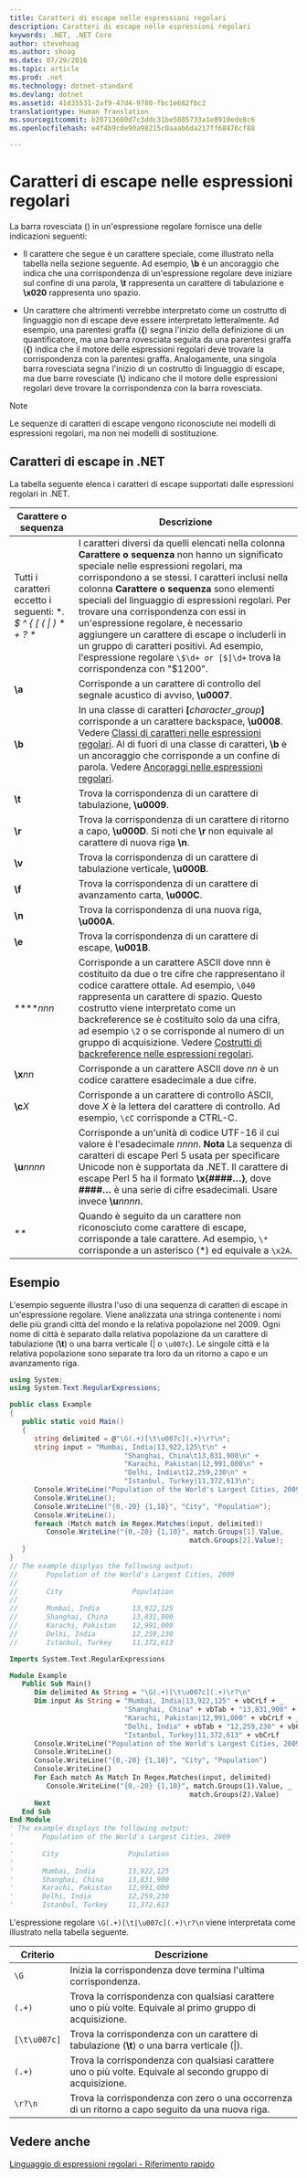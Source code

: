 ```yaml
---
title: Caratteri di escape nelle espressioni regolari
description: Caratteri di escape nelle espressioni regolari
keywords: .NET, .NET Core
author: stevehoag
ms.author: shoag
ms.date: 07/29/2016
ms.topic: article
ms.prod: .net
ms.technology: dotnet-standard
ms.devlang: dotnet
ms.assetid: 41d35531-2af9-47d4-9780-fbc1e682fbc2
translationtype: Human Translation
ms.sourcegitcommit: b20713600d7c3ddc31be5885733a1e8910ede8c6
ms.openlocfilehash: e4f4b9cde90a98215c0aaab6da217ff68476cf88

---
```


# <a name="character-escapes-in-regular-expressions"></a>Caratteri di escape nelle espressioni regolari

La barra rovesciata (\) in un'espressione regolare fornisce una delle indicazioni seguenti: 

* Il carattere che segue è un carattere speciale, come illustrato nella tabella nella sezione seguente. Ad esempio, **\b** è un ancoraggio che indica che una corrispondenza di un'espressione regolare deve iniziare sul confine di una parola, **\t** rappresenta un carattere di tabulazione e **\x020** rappresenta uno spazio.

* Un carattere che altrimenti verrebbe interpretato come un costrutto di linguaggio non di escape deve essere interpretato letteralmente. Ad esempio, una parentesi graffa (**{**) segna l'inizio della definizione di un quantificatore, ma una barra rovesciata seguita da una parentesi graffa (**\{**) indica che il motore delle espressioni regolari deve trovare la corrispondenza con la parentesi graffa. Analogamente, una singola barra rovesciata segna l'inizio di un costrutto di linguaggio di escape, ma due barre rovesciate (**\\**) indicano che il motore delle espressioni regolari deve trovare la corrispondenza con la barra rovesciata.

> [!NOTE]
> Le sequenze di caratteri di escape vengono riconosciute nei modelli di espressioni regolari, ma non nei modelli di sostituzione. 
 
## <a name="character-escapes-in-net"></a>Caratteri di escape in .NET

La tabella seguente elenca i caratteri di escape supportati dalle espressioni regolari in .NET.

Carattere o sequenza | Descrizione
--------------------- | ----------- 
Tutti i caratteri eccetto i seguenti: **. $ ^ { [ ( &#124; ) * + ? \** | I caratteri diversi da quelli elencati nella colonna **Carattere o sequenza** non hanno un significato speciale nelle espressioni regolari, ma corrispondono a se stessi. I caratteri inclusi nella colonna **Carattere o sequenza** sono elementi speciali del linguaggio di espressioni regolari. Per trovare una corrispondenza con essi in un'espressione regolare, è necessario aggiungere un carattere di escape o includerli in un gruppo di caratteri positivi. Ad esempio, l'espressione regolare `\$\d+ or [$]\d+` trova la corrispondenza con "$1200". 
**\a** | Corrisponde a un carattere di controllo del segnale acustico di avviso, **\u0007**.
**\b** | In una classe di caratteri __[__*character*_*group*__]__ corrisponde a un carattere backspace, **\u0008**. Vedere [Classi di caratteri nelle espressioni regolari](classes.md). Al di fuori di una classe di caratteri, **\b** è un ancoraggio che corrisponde a un confine di parola. Vedere [Ancoraggi nelle espressioni regolari](anchors.md).
**\t** | Trova la corrispondenza di un carattere di tabulazione, **\u0009**.
**\r** | Trova la corrispondenza di un carattere di ritorno a capo, **\u000D**. Si noti che **\r** non equivale al carattere di nuova riga **\n**.
**\v** | Trova la corrispondenza di un carattere di tabulazione verticale, **\u000B**.
**\f** | Trova la corrispondenza di un carattere di avanzamento carta, **\u000C**.
**\n** | Trova la corrispondenza di una nuova riga, **\u000A**.
**\e** | Trova la corrispondenza di un carattere di escape, **\u001B**.
**\**_nnn_ | Corrisponde a un carattere ASCII dove nnn è costituito da due o tre cifre che rappresentano il codice carattere ottale. Ad esempio, `\040` rappresenta un carattere di spazio. Questo costrutto viene interpretato come un backreference se è costituito solo da una cifra, ad esempio `\2` o se corrisponde al numero di un gruppo di acquisizione. Vedere [Costrutti di backreference nelle espressioni regolari](backreference.md). 
**\x**_nn_ | Corrisponde a un carattere ASCII dove *nn* è un codice carattere esadecimale a due cifre.
**\c**_X_ | Corrisponde a un carattere di controllo ASCII, dove *X* è la lettera del carattere di controllo. Ad esempio, `\cC` corrisponde a CTRL-C.
**\u**_nnnn_ | Corrisponde a un'unità di codice UTF-16 il cui valore è l'esadecimale *nnnn*. **Nota** La sequenza di caratteri di escape Perl 5 usata per specificare Unicode non è supportata da .NET. Il carattere di escape Perl 5 ha il formato **\x{####…}**, dove **####…** è una serie di cifre esadecimali. Usare invece **\u**_nnnn_. 
**\** | Quando è seguito da un carattere non riconosciuto come carattere di escape, corrisponde a tale carattere. Ad esempio, `\*` corrisponde a un asterisco (*) ed equivale a `\x2A`.
 
## <a name="example"></a>Esempio

L'esempio seguente illustra l'uso di una sequenza di caratteri di escape in un'espressione regolare. Viene analizzata una stringa contenente i nomi delle più grandi città del mondo e la relativa popolazione nel 2009. Ogni nome di città è separato dalla relativa popolazione da un carattere di tabulazione (**\t**) o una barra verticale (| o `\u007c`). Le singole città e la relativa popolazione sono separate tra loro da un ritorno a capo e un avanzamento riga. 

```csharp
using System;
using System.Text.RegularExpressions;

public class Example
{
   public static void Main()
   {
      string delimited = @"\G(.+)[\t\u007c](.+)\r?\n";
      string input = "Mumbai, India|13,922,125\t\n" + 
                            "Shanghai, China\t13,831,900\n" + 
                            "Karachi, Pakistan|12,991,000\n" + 
                            "Delhi, India\t12,259,230\n" + 
                            "Istanbul, Turkey|11,372,613\n";
      Console.WriteLine("Population of the World's Largest Cities, 2009");
      Console.WriteLine();
      Console.WriteLine("{0,-20} {1,10}", "City", "Population");
      Console.WriteLine();
      foreach (Match match in Regex.Matches(input, delimited))
         Console.WriteLine("{0,-20} {1,10}", match.Groups[1].Value, 
                                            match.Groups[2].Value);
   }
}
// The example displyas the following output:
//       Population of the World's Largest Cities, 2009
//       
//       City                 Population
//       
//       Mumbai, India        13,922,125
//       Shanghai, China      13,831,900
//       Karachi, Pakistan    12,991,000
//       Delhi, India         12,259,230
//       Istanbul, Turkey     11,372,613
```

```vb
Imports System.Text.RegularExpressions

Module Example
   Public Sub Main()
      Dim delimited As String = "\G(.+)[\t\u007c](.+)\r?\n"
      Dim input As String = "Mumbai, India|13,922,125" + vbCrLf + _
                            "Shanghai, China" + vbTab + "13,831,900" + vbCrLf + _
                            "Karachi, Pakistan|12,991,000" + vbCrLf + _
                            "Delhi, India" + vbTab + "12,259,230" + vbCrLf + _
                            "Istanbul, Turkey|11,372,613" + vbCrLf
      Console.WriteLine("Population of the World's Largest Cities, 2009")
      Console.WriteLine()
      Console.WriteLine("{0,-20} {1,10}", "City", "Population")
      Console.WriteLine()
      For Each match As Match In Regex.Matches(input, delimited)
         Console.WriteLine("{0,-20} {1,10}", match.Groups(1).Value, _
                                            match.Groups(2).Value)
      Next                         
   End Sub
End Module
' The example displays the following output:
'       Population of the World's Largest Cities, 2009
'       
'       City                 Population
'       
'       Mumbai, India        13,922,125
'       Shanghai, China      13,831,900
'       Karachi, Pakistan    12,991,000
'       Delhi, India         12,259,230
'       Istanbul, Turkey     11,372,613
```

L'espressione regolare `\G(.+)[\t|\u007c](.+)\r?\n` viene interpretata come illustrato nella tabella seguente.

Criterio | Descrizione
------- | ----------- 
`\G` | Inizia la corrispondenza dove termina l'ultima corrispondenza.
`(.+)` | Trova la corrispondenza con qualsiasi carattere uno o più volte. Equivale al primo gruppo di acquisizione.
`[\t\u007c]` | Trova la corrispondenza con un carattere di tabulazione (**\t**) o una barra verticale (&#124;).
`(.+)` | Trova la corrispondenza con qualsiasi carattere uno o più volte. Equivale al secondo gruppo di acquisizione.
`\r?\n` | Trova la corrispondenza con zero o una occorrenza di un ritorno a capo seguito da una nuova riga.
 
## <a name="see-also"></a>Vedere anche

[Linguaggio di espressioni regolari - Riferimento rapido](quick-ref.md)




<!--HONumber=Nov16_HO3-->


